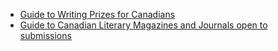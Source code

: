 * [Guide to Writing Prizes for Canadians](https://www.cbc.ca/books/canadawrites/a-guide-to-writing-prizes-for-canadians-1.4110298#nonfiction)
* [Guide to Canadian Literary Magazines and Journals open to submissions](https://www.cbc.ca/books/canadawrites/a-guide-to-canadian-literary-magazines-and-journals-open-to-submissions-1.4242191)

